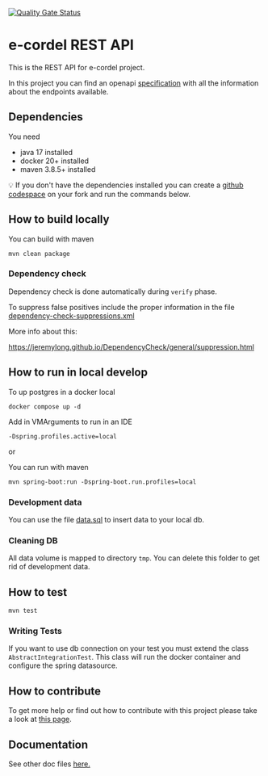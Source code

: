 [![Quality Gate Status](https://sonarcloud.io/api/project_badges/measure?project=e-cordel_ecordel-restapi&metric=alert_status)](https://sonarcloud.io/dashboard?id=e-cordel_ecordel-restapi)

# e-cordel REST API

This is the REST API for e-cordel project.

In this project you can find an openapi [specification](./openapi.yaml) with all the information about the endpoints available. 

## Dependencies
You need
- java 17 installed
- docker 20+  installed
- maven 3.8.5+ installed

:bulb: If you don't have the dependencies installed you can create a [github codespace](https://docs.github.com/pt/codespaces/overview) on your fork and run the commands below.

## How to build locally

You can build with maven

    mvn clean package

### Dependency check 

Dependency check is done automatically during `verify` phase.

To suppress false positives include the proper information in the file [dependency-check-suppressions.xml](dependency-check-suppressions.xml)

More info about this:

https://jeremylong.github.io/DependencyCheck/general/suppression.html

## How to run in local develop

To up postgres in a docker local

    docker compose up -d

Add in VMArguments to run in an IDE

    -Dspring.profiles.active=local

or

You can run with maven

    mvn spring-boot:run -Dspring-boot.run.profiles=local


### Development data

You can use the file [data.sql](src/test/resources/db/data/data.sql) to insert data to your local db.

### Cleaning DB

All data volume is mapped to directory `tmp`. You can delete this folder to get rid of development data.

## How to test

    mvn test
    
### Writing Tests

If you want to use db connection on your test you must extend the class `AbstractIntegrationTest`. This class will run the docker container and configure the spring datasource. 

## How to contribute

To get more help or find out how to contribute with this project please take a look at [this page](http://www.ecordel.com.br/como-contribuir).

## Documentation

See other doc files [here.](./docs/README.md)
